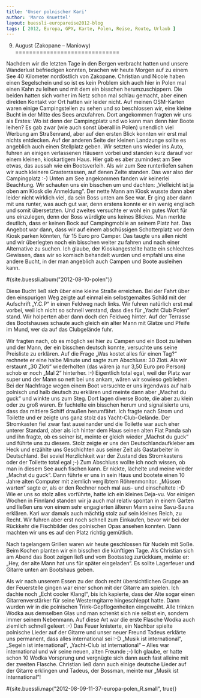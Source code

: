 ```yaml
---
title: 'Unser polnischer Kari'
author: 'Marco Knuettel'
layout: buessli-europareise2012-blog
tags: [ 2012, Europa, GPX, Karte, Polen, Reise, Route, Urlaub ]
---
```

9. August (Zakopane – Maniowy)
==============================

Nachdem wir die letzten Tage in den Bergen verbracht hatten und unsere Wanderlust befriedigen konnten, brachen 
wir heute Morgen auf zu einem See 40 Kilometer nordöstlich von Zakopane. Christian und Nicole haben einen 
Segelschein und so ist es kein Problem sich auch hier in Polen mal einen Kahn zu leihen und mit dem ein 
bisschen herumzuschippern. Die beiden hatten sich vorher im Netz schon mal schlau gemacht, aber einen 
direkten Kontakt vor Ort hatten wir leider nicht. Auf meinen OSM-Karten waren einige Campingstellen zu 
sehen und so beschlossen wir, eine kleine Bucht in der Mitte des Sees anzufahren. Dort angekommen fragten 
wir uns als Erstes: Wo ist denn der Campingplatz und wo kann man denn hier Boote leihen? Es gab zwar (wie 
auch sonst überall in Polen) unendlich viel Werbung am Straßenrand, aber auf den ersten Blick konnten wir 
erst mal nichts entdecken. Auf der anderen Seite der kleinen Landzunge sollte es angeblich auch einen Stellplatz 
geben. Wir setzten uns wieder ins Auto, fuhren an einigen verlassenen Häusern vorbei und standen kurz darauf 
vor einem kleinen, kioskartigem Haus. Hier gab es aber zumindest am See etwas, das aussah wie ein Bootsverleih. 
Als wir zum See runterliefen sahen wir auch kleinere Grasterrassen, auf denen Zelte standen. Das war also der 
Campingplatz :-) Unten am See angekommen fanden wir keinerlei Beachtung. Wir schauten uns ein bisschen um und 
dachten: „Vielleicht ist ja oben am Kiosk die Anmeldung“. Der nette Mann am Kiosk wusste dann aber leider nicht 
wirklich viel, da sein Boss unten am See war. Er ging aber dann mit uns runter, was auch gut war, denn erstens 
konnte er ein wenig englisch und somit übersetzten. Und zweites versuchte er wohl ein gutes Wort für uns 
einzulegen, denn der Boss würdigte uns keines Blickes. Man merkte deutlich, dass er keinen Bock auf Campingmobile 
an seinem Platz hat. Das Angebot war dann, dass wir auf einem abschüssigen Schotterplatz vor dem Kiosk parken 
könnten, für 15 Euro pro Camper. Das taugte uns allen nicht und wir überlegten noch ein bisschen weiter zu fahren 
und nach einer Alternative zu suchen. Ich glaube, der Kioskangestellte hatte ein schlechtes Gewissen, dass wir 
so komisch behandelt wurden und empfahl uns eine andere Bucht, in der man angeblich auch Campen und Boote ausleihen kann.

#{site.buessli.album("2012-08-10-polen")}

Diese Bucht ließ sich über eine kleine Straße erreichen. Bei der Fahrt über den einspurigen Weg zeigte auf einmal 
ein selbstgemaltes Schild mit der Aufschrift „Y.C.P“ in einen Feldweg nach links. Wir fuhren natürlich erst mal 
vorbei, weil ich nicht so schnell verstand, dass dies für „Yacht Club Polen“ stand. Wir holperten aber dann doch 
den Feldweg hinter. Auf der Terrasse des Bootshauses schaute auch gleich ein alter Mann mit Glatze und Pfeife im 
Mund, wer da auf das Clubgelände fuhr.

Wir fragten nach, ob es möglich sei hier zu Campen und ein Boot zu leihen und der Mann, der ein bisschen deutsch 
konnte, versuchte uns seine Preisliste zu erklären. Auf die Frage „Was kostet alles für einen Tag?“ rechnete er 
eine halbe Minute und sagte zum Abschluss: 30 Zloti. Als wir erstaunt „30 Zloti“ wiederholten (das wären ja 
nur 3,50 Euro pro Person) schob er noch „Mal 2“ hinterher. :-) Eigentlich total egal, weil der Platz war super 
und der Mann so nett bei uns ankam, wären wir sowieso geblieben. Bei der Nachfrage wegen einem Boot versuchte 
er uns irgendwas auf halb polnisch und halb deutsch zu erklären und meinte dann aber „Machst du guck“ und winkte 
uns zum Steg. Dort lagen diverse Boote, die aber zu klein oder zu groß waren. Er fuchtelte ein bisschen herum 
und signalisierte uns, dass das mittlere Schiff draußen herumfährt. Ich fragte nach Strom und Toilette und er 
zeigte uns ganz stolz das Yacht-Club-Gelände. Der Stromkasten fiel zwar fast auseinander und die Toilette war 
auch eher unterer Standard, aber als ich hinter dem Haus seinen alten Fiat Panda sah und ihn fragte, ob es seiner 
ist, meinte er gleich wieder „Machst du guck“ und führte uns zu diesem. Stolz zeigte er uns den Deutschlandaufkleber 
am Heck und erzählte uns Geschichten aus seiner Zeit als Gastarbeiter in Deutschland. Bei soviel Herzlichkeit war 
der Zustand des Stromkastens oder der Toilette total egal ;-) Zum Abschluss wollte ich noch wissen, ob man in diesem 
See auch fischen kann. Er nickte, lächelte und meine wieder „Machst du guck“. Dann führte er uns in sein Haus und 
bootete einen 10 Jahre alten Computer mit ziemlich vergilbtem Röhrenmonitor. „Müssen warten“ sagte er, als er den 
Rechner noch mal aus- und einschaltete :-D Wie er uns so stolz alles vorführte, hatte ich ein kleines Deja-vu. 
Vor einigen Wochen in Finnland standen wir ja auch mal relativ spontan in einem Garten und ließen uns von einem 
sehr engagierten älteren Mann seine Savu-Sauna erklären. Kari war damals auch mächtig stolz auf sein kleines 
Reich, zu Recht. Wir fuhren aber erst noch schnell zum Einkaufen, bevor wir bei der Rückkehr die Fischbilder 
des polnischen Opas ansehen konnten. Dann machten wir uns es auf den Platz richtig gemütlich. 

Nach tagelangem Grillen waren wir heute geschlossen für Nudeln mit Soße. Beim Kochen planten wir ein bisschen 
die künftigen Tage. Als Christian sich am Abend das Boot zeigen ließ und vom Bootssteg zurückkam, meinte er:
„Hey, der alte Mann hat uns für später eingeladen“. Es sollte Lagerfeuer und Gitarre unten am Bootshaus geben.

Als wir nach unserem Essen zu der doch recht übersichtlichen Gruppe an der Feuerstelle gingen war einer schon 
mit der Gitarre am spielen. Ich dachte noch „Echt cooler Klang!“, bis ich kapierte, dass der Alte sogar einen 
Gitarrenverstärker für seine Westerngitarre hingeschleppt hatte. Dann wurden wir in die polnischen 
Trink-Gepflogenheiten eingeweiht. Alle trinken Wodka aus demselben Glas und man schenkt sich nie selbst ein,
sondern immer seinem Nebenmann. Auf diese Art war die erste Flasche Wodka auch ziemlich schnell geleert :-) 
Das Feuer knisterte, ein Nachbar spielte polnische Lieder auf der Gitarre und unser neuer Freund Tadeus erklärte 
uns permanent, dass alles international sei :-D „Musik ist international“, „Segeln ist international“, „Yacht-Club 
ist international“ – Alles war international und wir seine neuen, alten Freunde ;-) Ich glaube, er hatte schon 10 
Wodka Vorsprung und vergnügte sich dann auch fast alleine mit der zweiten Flasche. Christian ließ dann auch 
einige deutsche Lieder auf der Gitarre erklingen und Tadeus, der Bossman, meinte nur „Musik ist international“!

#{site.buessli.map("2012-08-09-11-37-europa-polen_R.small", true)}
